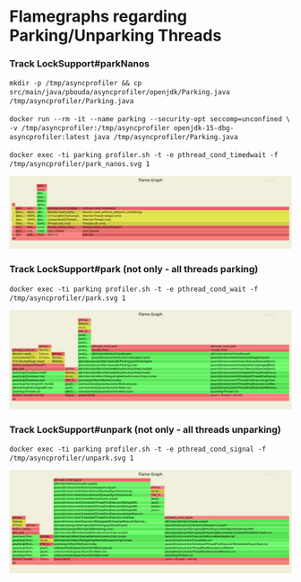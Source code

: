 # Flamegraphs regarding Parking/Unparking Threads

### Track LockSupport#parkNanos

```
mkdir -p /tmp/asyncprofiler && cp src/main/java/pbouda/asyncprofiler/openjdk/Parking.java /tmp/asyncprofiler/Parking.java

docker run --rm -it --name parking --security-opt seccomp=unconfined \
-v /tmp/asyncprofiler:/tmp/asyncprofiler openjdk-15-dbg-asyncprofiler:latest java /tmp/asyncprofiler/Parking.java

docker exec -ti parking profiler.sh -t -e pthread_cond_timedwait -f /tmp/asyncprofiler/park_nanos.svg 1
```

![PARK_NANOS](park_nanos.svg)

### Track LockSupport#park (not only - all threads parking)

```
docker exec -ti parking profiler.sh -t -e pthread_cond_wait -f /tmp/asyncprofiler/park.svg 1
```

![PARK](park.svg)

### Track LockSupport#unpark (not only - all threads unparking)

```
docker exec -ti parking profiler.sh -t -e pthread_cond_signal -f /tmp/asyncprofiler/unpark.svg 1
```

![UNPARK](unpark.svg)
